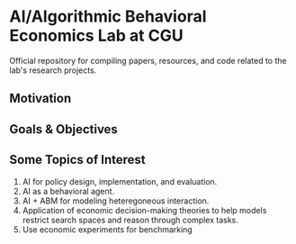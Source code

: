 # AI/Algorithmic Behavioral Economics Lab at CGU

Official repository for compiling papers, resources, and code related to the lab's research projects.

## Motivation



## Goals & Objectives



## Some Topics of Interest

1. AI for policy design, implementation, and evaluation.
2. AI as a behavioral agent.
3. AI + ABM for modeling heteregoneous interaction.
4. Application of economic decision-making theories to help models restrict search spaces and reason through complex tasks.
5. Use economic experiments for benchmarking
